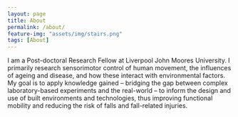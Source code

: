 ```yaml
---
layout: page
title: About
permalink: /about/
feature-img: "assets/img/stairs.png"
tags: [About]
---
```


I am a Post-doctoral Research Fellow at Liverpool John Moores University. I primarily research sensorimotor control of human movement, the influences of ageing and disease, and how these interact with environmental factors. My goal is to apply knowledge gained – bridging the gap between complex laboratory-based experiments and the real-world – to inform the design and use of built environments and technologies, thus improving functional mobility and reducing the risk of falls and fall-related injuries.
 
